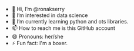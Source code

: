 - 👋 Hi, I’m @ronakserry
- 👀 I’m interested in data science 
- 🌱 I’m currently learning python and ots libraries.
- 📫 How to reach me is this GitHub account 
- 😄 Pronouns: her/she
- ⚡ Fun fact: I'm a boxer.
